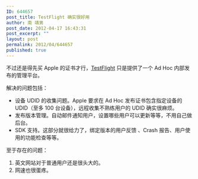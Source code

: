 ```yaml
---
ID: 644657
post_title: TestFlight 确实很好用
author: 南 靖男
post_date: 2012-04-17 16:43:31
post_excerpt: ""
layout: post
permalink: 2012/04/644657
published: true
---
```

不过还是得先买 Apple 的证书才行，<a href="https://testflightapp.com" title="TestFlight">TestFlight</a> 只是提供了一个 Ad Hoc 内部发布的管理平台。

解决的问题包括：
<ul>
	<li>设备 UDID 的收集问题。Apple 要求在 Ad Hoc 发布证书包含指定设备的 UDID（至多 100 台设备），远程收集不熟练用户的 UDID 确实很麻烦。</li>
	<li>发布版本管理。自动邮件通知用户，设置哪些用户可以更新等等，不用自己做后台。</li>
	<li>SDK 支持。这部分就很给力了，绑定版本的用户反馈
、Crash 报告、用户使用的功能检查等等。</li>
</ul>

至于存在的问题：
<ol>
	<li>英文网站对于普通用户还是很头大的。</li>
	<li>网速也很蛋疼。</li>
</ol>